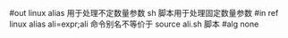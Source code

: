 #out
linux alias 用于处理不定数量参数 sh 脚本用于处理固定数量参数
#in
ref linux alias ali=expr;ali 命令别名不等价于 source ali.sh 脚本
#alg
none
